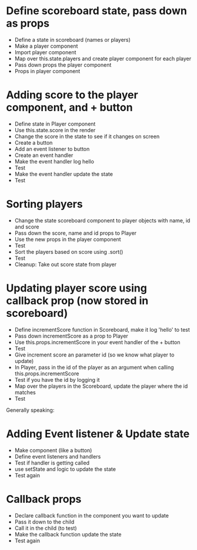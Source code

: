 # Define scoreboard state, pass down as props

- Define a state in scoreboard (names or players)
- Make a player component
- Import player component
- Map over this.state.players and create player component for each player
- Pass down props the player component
- Props in player component

# Adding score to the player component, and + button

- Define state in Player component
- Use this.state.score in the render
- Change the score in the state to see if it changes on screen
- Create a button
- Add an event listener to button
- Create an event handler
- Make the event handler log hello
- Test
- Make the event handler update the state
- Test

# Sorting players

- Change the state scoreboard component to player objects with name, id and score
- Pass down the score, name and id props to Player
- Use the new props in the player component
- Test
- Sort the players based on score using .sort()
- Test
- Cleanup: Take out score state from player

# Updating player score using callback prop (now stored in scoreboard)

- Define incrementScore function in Scoreboard, make it log 'hello' to test
- Pass down incrementScore as a prop to Player
- Use this.props.incrementScore in your event handler of the + button
- Test
- Give increment score an parameter id (so we know what player to update)
- In Player, pass in the id of the player as an argument when calling this.props.incrementScore
- Test if you have the id by logging it
- Map over the players in the Scoreboard, update the player where the id matches
- Test

Generally speaking:

# Adding Event listener & Update state

- Make component (like a button)
- Define event listeners and handlers
- Test if handler is getting called
- use setState and logic to update the state
- Test again

# Callback props

- Declare callback function in the component you want to update
- Pass it down to the child
- Call it in the child (to test)
- Make the callback function update the state
- Test again
